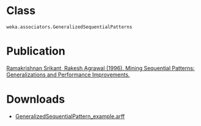 # Class
`weka.associators.GeneralizedSequentialPatterns`

# Publication
[Ramakrishnan Srikant, Rakesh Agrawal (1996). Mining Sequential Patterns: Generalizations and Performance Improvements.](http://citeseerx.ist.psu.edu/viewdoc/summary?doi=10.1.1.40.6428)

# Downloads

* [GeneralizedSequentialPattern_example.arff](../files/GeneralizedSequentialPattern_example.arff)
